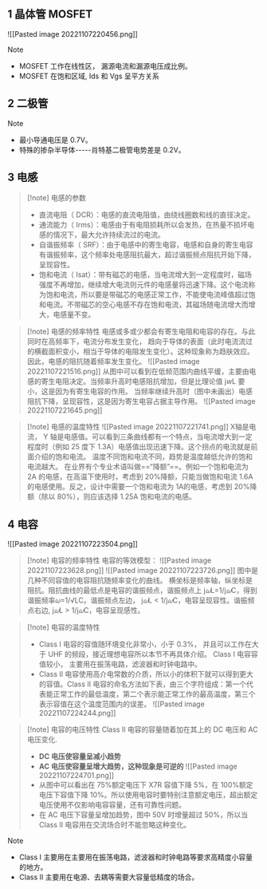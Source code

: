 
## 1 晶体管 MOSFET

![[Pasted image 20221107220456.png]]
> [!note]
> - MOSFET 工作在线性区， 漏源电流和漏源电压成比例。
> - MOSFET 在饱和区域, Ids 和 Vgs 呈平方关系

## 2 二极管
> [!note]
> - 最小导通电压是 0.7V。
> - 特殊的掺杂半导体-----肖特基二极管电势差是 0.2V。

## 3 电感
> [!note] 电感的参数
> - 直流电阻（ DCR）：电感的直流电阻值，由绕线圈数和线的直径决定。
> - 通流能力（ Irms）：电感由于有电阻损耗所以会发热，在热量不损坏电感的情况下，最大允许持续流过的电流。
> - 自谐振频率（ SRF）：由于电感中的寄生电容，电感和自身的寄生电容有谐振频率，这个频率处电感阻抗最大，超过谐振频点阻抗开始下降，呈现容性。
> - 饱和电流（ Isat）：带有磁芯的电感，当电流增大到一定程度时，磁场强度不再增加，继续增大电流则元件的电感量将迅速下降。这个电流称为饱和电流，所以要是带磁芯的电感正常工作，不能使电流峰值超过饱和电流。不带磁芯的空心电感不存在饱和电流，其磁场随电流增大而增大，电感量不变。

>[!note] 电感的频率特性
> 电感或多或少都会有寄生电阻和电容的存在。与此同时在高频率下，电流分布发生变化， 趋向于导体的表面（此时电流流过的横截面积变小，相当于导体的电阻发生变化）。这种现象称为趋肤效应。 因此，电感的阻抗随着频率发生变化。
![[Pasted image 20221107221516.png]]
> 从图中可以看到在低频范围内曲线平缓，主要由电感的寄生电阻决定。当频率升高时电感阻抗增加，但是比理论值 j*w*L 要小，这是因为有寄生电容的作用。 当频率继续升高时（图中未画出）电感阻抗下降，呈现容性，这是因为寄生电容占据主导作用。
![[Pasted image 20221107221645.png]]

> [!note] 电感的温度特性
> ![[Pasted image 20221107221741.png]]
>  X轴是电流， Y 轴是电感值。可以看到三条曲线都有一个特点，当电流增大到一定程度时（例如 25 度下 1.3A）电感值出现迅速下降。这个拐点的电流就是前面介绍的饱和电流。 温度不同饱和电流不同，趋势是温度越低允许的饱和电流越大。
>  在业界有个专业术语叫做==“降额”==。例如一个饱和电流为 2A 的电感，在高温下使用时，考虑到 20%降额，只能当做饱和电流 1.6A 的电感使用。反之，设计中需要一个饱和电流为 1A的电感，考虑到 20%降额（除以 80%），则应该选择 1.25A 饱和电流的电感。

## 4 电容

![[Pasted image 20221107223504.png]]

> [!note] 电容的频率特性
> 电容的等效模型：
> ![[Pasted image 20221107223628.png]]
> ![[Pasted image 20221107223726.png]]
> 图中是几种不同容值的电容阻抗随频率变化的曲线。 横坐标是频率轴，纵坐标是阻抗。阻抗曲线的最低点是电容的谐振频点，谐振频点上 j*𝜔*L=1/j*𝜔*C，得到谐振频率𝜔=1/√LC。谐振频点左边， j*𝜔*L < 1/j*𝜔*C，电容呈现容性。谐振频点右边, j*𝜔*L > 1/j*𝜔*C，电容呈现感性。

> [!note] 电容的温度特性
> - Class I 电容的容值随环境变化非常小，小于 0.3%， 并且可以工作在大于 UHF 的频段，接近理想电容所以本节不再具体介绍。 Class I 电容容值较小， 主要用在振荡电路，滤波器和时钟电路中。
> - Class II 电容使用高介电常数的介质，所以小的体积下就可以得到更大的容值。Class II 电容的命名方法如下表，由三个字符组成：第一个代表能正常工作的最低温度，第二个表示能正常工作的最高温度，第三个表示容值在这个温度范围内的误差。
> ![[Pasted image 20221107224244.png]]

> [!note] 电容的电压特性
> Class II 电容的容量随着加在其上的 DC 电压和 AC 电压变化.
>  -  **DC 电压使容量呈减小趋势**
>  -  **AC 电压使容量呈增大趋势，这种现象是可逆的**
>  ![[Pasted image 20221107224701.png]]
>  - 从图中可以看出在 75%额定电压下 X7R 容值下降 5%，在 100%额定电压下容值下降 10%。所以使用电容时要特别注意额定电压，超出额定电压使用不仅影响电容容量，还有可靠性问题。
>  -  在 AC 电压下容量呈增加趋势，图中 50V 时增量超过 50%，所以当 Class II 电容用在交流场合时不能忽略这种变化。

> [!note] 
> - Class I 主要用在主要用在振荡电路，滤波器和时钟电路等要求高精度小容量的地方。
> - Class II 主要用在电源、去耦等需要大容量低精度的场合。
